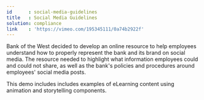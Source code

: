 ```yaml
---
id      : social-media-guidelines
title   : Social Media Guidelines
solution: compliance
link    : 'https://vimeo.com/195345111/0a74b2922f'
---
```

Bank of the West decided to develop an online resource to help employees understand how to properly represent the bank and its brand on social media. The resource needed to highlight what information employees could and could not share, as well as the bank's policies and procedures around employees' social media posts.

This demo includes includes examples of eLearning content using animation and storytelling components.
